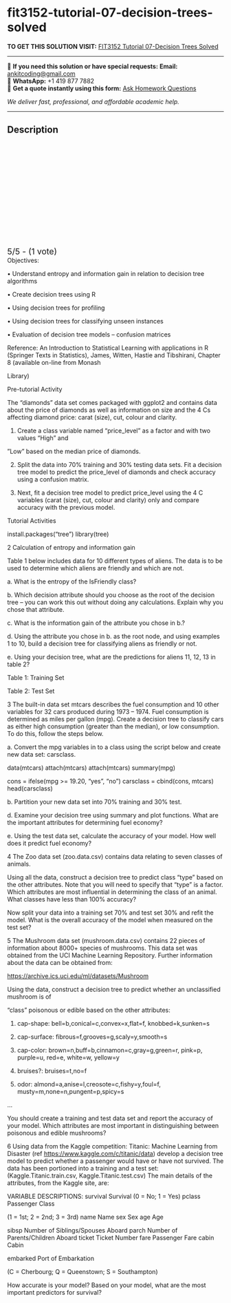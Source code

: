 # fit3152-tutorial-07-decision-trees-solved
**TO GET THIS SOLUTION VISIT:** [FIT3152 Tutorial 07-Decision Trees Solved](https://www.ankitcodinghub.com/product/fit3152-data-analytics-tutorial-07-decision-trees-solved/)


---

📩 **If you need this solution or have special requests:** **Email:** ankitcoding@gmail.com  
📱 **WhatsApp:** +1 419 877 7882  
📄 **Get a quote instantly using this form:** [Ask Homework Questions](https://www.ankitcodinghub.com/services/ask-homework-questions/)

*We deliver fast, professional, and affordable academic help.*

---

<h2>Description</h2>



<div class="kk-star-ratings kksr-auto kksr-align-center kksr-valign-top" data-payload="{&quot;align&quot;:&quot;center&quot;,&quot;id&quot;:&quot;119405&quot;,&quot;slug&quot;:&quot;default&quot;,&quot;valign&quot;:&quot;top&quot;,&quot;ignore&quot;:&quot;&quot;,&quot;reference&quot;:&quot;auto&quot;,&quot;class&quot;:&quot;&quot;,&quot;count&quot;:&quot;1&quot;,&quot;legendonly&quot;:&quot;&quot;,&quot;readonly&quot;:&quot;&quot;,&quot;score&quot;:&quot;5&quot;,&quot;starsonly&quot;:&quot;&quot;,&quot;best&quot;:&quot;5&quot;,&quot;gap&quot;:&quot;4&quot;,&quot;greet&quot;:&quot;Rate this product&quot;,&quot;legend&quot;:&quot;5\/5 - (1 vote)&quot;,&quot;size&quot;:&quot;24&quot;,&quot;title&quot;:&quot;FIT3152 Tutorial 07-Decision Trees Solved&quot;,&quot;width&quot;:&quot;138&quot;,&quot;_legend&quot;:&quot;{score}\/{best} - ({count} {votes})&quot;,&quot;font_factor&quot;:&quot;1.25&quot;}">

<div class="kksr-stars">

<div class="kksr-stars-inactive">
            <div class="kksr-star" data-star="1" style="padding-right: 4px">


<div class="kksr-icon" style="width: 24px; height: 24px;"></div>
        </div>
            <div class="kksr-star" data-star="2" style="padding-right: 4px">


<div class="kksr-icon" style="width: 24px; height: 24px;"></div>
        </div>
            <div class="kksr-star" data-star="3" style="padding-right: 4px">


<div class="kksr-icon" style="width: 24px; height: 24px;"></div>
        </div>
            <div class="kksr-star" data-star="4" style="padding-right: 4px">


<div class="kksr-icon" style="width: 24px; height: 24px;"></div>
        </div>
            <div class="kksr-star" data-star="5" style="padding-right: 4px">


<div class="kksr-icon" style="width: 24px; height: 24px;"></div>
        </div>
    </div>

<div class="kksr-stars-active" style="width: 138px;">
            <div class="kksr-star" style="padding-right: 4px">


<div class="kksr-icon" style="width: 24px; height: 24px;"></div>
        </div>
            <div class="kksr-star" style="padding-right: 4px">


<div class="kksr-icon" style="width: 24px; height: 24px;"></div>
        </div>
            <div class="kksr-star" style="padding-right: 4px">


<div class="kksr-icon" style="width: 24px; height: 24px;"></div>
        </div>
            <div class="kksr-star" style="padding-right: 4px">


<div class="kksr-icon" style="width: 24px; height: 24px;"></div>
        </div>
            <div class="kksr-star" style="padding-right: 4px">


<div class="kksr-icon" style="width: 24px; height: 24px;"></div>
        </div>
    </div>
</div>


<div class="kksr-legend" style="font-size: 19.2px;">
            5/5 - (1 vote)    </div>
    </div>
Objectives:

• Understand entropy and information gain in relation to decision tree algorithms

• Create decision trees using R

• Using decision trees for profiling

• Using decision trees for classifying unseen instances

• Evaluation of decision tree models – confusion matrices

Reference: An Introduction to Statistical Learning with applications in R (Springer Texts in Statistics), James, Witten, Hastie and Tibshirani, Chapter 8 (available on-line from Monash

Library)

Pre-tutorial Activity

The “diamonds” data set comes packaged with ggplot2 and contains data about the price of diamonds as well as information on size and the 4 Cs affecting diamond price: carat (size), cut, colour and clarity.

1. Create a class variable named “price_level” as a factor and with two values “High” and

”Low” based on the median price of diamonds.

2. Split the data into 70% training and 30% testing data sets. Fit a decision tree model to predict the price_level of diamonds and check accuracy using a confusion matrix.

3. Next, fit a decision tree model to predict price_level using the 4 C variables (carat (size), cut, colour and clarity) only and compare accuracy with the previous model.

Tutorial Activities

install.packages(“tree”) library(tree)

2 Calculation of entropy and information gain

Table 1 below includes data for 10 different types of aliens. The data is to be used to determine which aliens are friendly and which are not.

a. What is the entropy of the IsFriendly class?

b. Which decision attribute should you choose as the root of the decision tree – you can work this out without doing any calculations. Explain why you chose that attribute.

c. What is the information gain of the attribute you chose in b.?

d. Using the attribute you chose in b. as the root node, and using examples 1 to 10, build a decision tree for classifying aliens as friendly or not.

e. Using your decision tree, what are the predictions for aliens 11, 12, 13 in table 2?

Table 1: Training Set

Table 2: Test Set

3 The built-in data set mtcars describes the fuel consumption and 10 other variables for 32 cars produced during 1973 – 1974. Fuel consumption is determined as miles per gallon (mpg). Create a decision tree to classify cars as either high consumption (greater than the median), or low consumption. To do this, follow the steps below.

a. Convert the mpg variables in to a class using the script below and create new data set: carsclass.

data(mtcars) attach(mtcars) attach(mtcars) summary(mpg)

cons = ifelse(mpg &gt;= 19.20, “yes”, “no”) carsclass = cbind(cons, mtcars) head(carsclass)

b. Partition your new data set into 70% training and 30% test.

d. Examine your decision tree using summary and plot functions. What are the important attributes for determining fuel economy?

e. Using the test data set, calculate the accuracy of your model. How well does it predict fuel economy?

4 The Zoo data set (zoo.data.csv) contains data relating to seven classes of animals.

Using all the data, construct a decision tree to predict class “type” based on the other attributes. Note that you will need to specify that “type” is a factor. Which attributes are most influential in determining the class of an animal. What classes have less than 100% accuracy?

Now split your data into a training set 70% and test set 30% and refit the model. What is the overall accuracy of the model when measured on the test set?

5 The Mushroom data set (mushroom.data.csv) contains 22 pieces of information about 8000+ species of mushrooms. This data set was obtained from the UCI Machine Learning Repository. Further information about the data can be obtained from:

https://archive.ics.uci.edu/ml/datasets/Mushroom

Using the data, construct a decision tree to predict whether an unclassified mushroom is of

“class” poisonous or edible based on the other attributes:

1. cap-shape: bell=b,conical=c,convex=x,flat=f, knobbed=k,sunken=s

2. cap-surface: fibrous=f,grooves=g,scaly=y,smooth=s

3. cap-color: brown=n,buff=b,cinnamon=c,gray=g,green=r, pink=p, purple=u, red=e, white=w, yellow=y

4. bruises?: bruises=t,no=f

5. odor: almond=a,anise=l,creosote=c,fishy=y,foul=f, musty=m,none=n,pungent=p,spicy=s

…

You should create a training and test data set and report the accuracy of your model. Which attributes are most important in distinguishing between poisonous and edible mushrooms?

6 Using data from the Kaggle competition: Titanic: Machine Learning from Disaster (ref https://www.kaggle.com/c/titanic/data) develop a decision tree model to predict whether a passenger would have or have not survived. The data has been portioned into a training and a test set: (Kaggle.Titanic.train.csv, Kaggle.Titanic.test.csv) The main details of the attributes, from the Kaggle site, are:

VARIABLE DESCRIPTIONS: survival Survival (0 = No; 1 = Yes) pclass Passenger Class

(1 = 1st; 2 = 2nd; 3 = 3rd) name Name sex Sex age Age

sibsp Number of Siblings/Spouses Aboard parch Number of Parents/Children Aboard ticket Ticket Number fare Passenger Fare cabin Cabin

embarked Port of Embarkation

(C = Cherbourg; Q = Queenstown; S = Southampton)

How accurate is your model? Based on your model, what are the most important predictors for survival?
